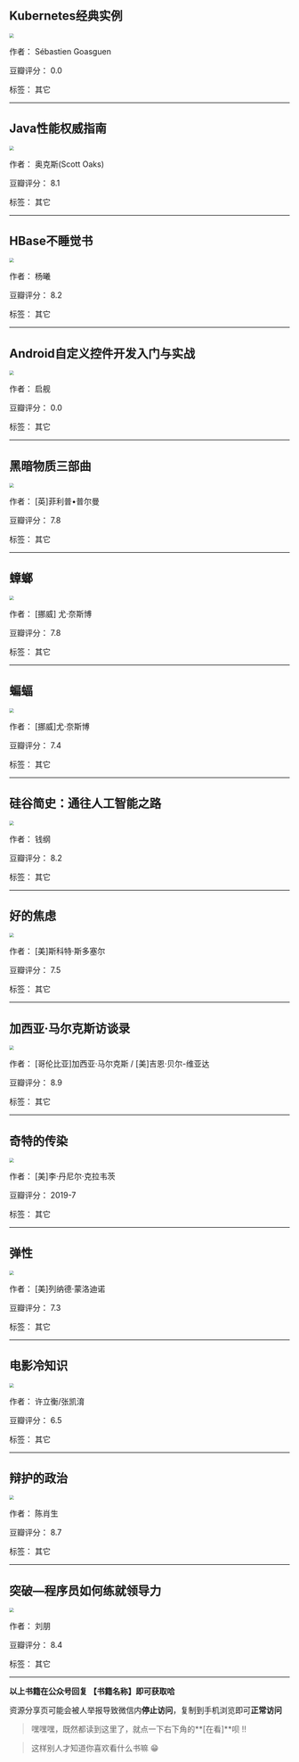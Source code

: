 ## Kubernetes经典实例

<img src="https://www.aibooks.cc/wp-content/uploads/2020/02/2020021310122451.jpg" style="zoom:50%;" />

作者： Sébastien Goasguen

豆瓣评分：  0.0

标签： 其它


---

## Java性能权威指南

<img src="https://www.aibooks.cc/wp-content/uploads/2020/02/2020021310070936.jpg" style="zoom:50%;" />

作者： 奥克斯(Scott Oaks) 

豆瓣评分：  8.1

标签： 其它


---

## HBase不睡觉书

<img src="https://www.aibooks.cc/wp-content/uploads/2020/02/202002131000445.jpg" style="zoom:50%;" />

作者： 杨曦

豆瓣评分：  8.2

标签： 其它


---

## Android自定义控件开发入门与实战

<img src="https://www.aibooks.cc/wp-content/uploads/2020/02/202002130953075.jpg" style="zoom:50%;" />

作者： 启舰

豆瓣评分：  0.0

标签： 其它


---

## 黑暗物质三部曲

<img src="https://www.aibooks.cc/wp-content/uploads/2020/02/2020021209170091.jpg" style="zoom:50%;" />

作者： [英]菲利普•普尔曼

豆瓣评分：  7.8

标签： 其它


---

## 蟑螂

<img src="https://www.aibooks.cc/wp-content/uploads/2020/02/2020021209111458.jpg" style="zoom:50%;" />

作者： [挪威] 尤·奈斯博

豆瓣评分：  7.8

标签： 其它


---

## 蝙蝠

<img src="https://www.aibooks.cc/wp-content/uploads/2020/02/2020021209043642.jpg" style="zoom:50%;" />

作者： [挪威]尤·奈斯博

豆瓣评分：  7.4

标签： 其它


---

## 硅谷简史：通往人工智能之路

<img src="https://www.aibooks.cc/wp-content/uploads/2020/02/2020021208571658.jpg" style="zoom:50%;" />

作者： 钱纲

豆瓣评分：  8.2

标签： 其它


---

## 好的焦虑

<img src="https://www.aibooks.cc/wp-content/uploads/2020/02/202002120851016.jpg" style="zoom:50%;" />

作者： [美]斯科特·斯多塞尔

豆瓣评分：  7.5

标签： 其它


---

## 加西亚·马尔克斯访谈录

<img src="https://www.aibooks.cc/wp-content/uploads/2020/02/2020021208425531.jpg" style="zoom:50%;" />

作者： [哥伦比亚]加西亚·马尔克斯 / [美]吉恩·贝尔-维亚达

豆瓣评分：  8.9

标签： 其它


---

## 奇特的传染

<img src="https://www.aibooks.cc/wp-content/uploads/2020/02/20200212083635100.jpg" style="zoom:50%;" />

作者： [美]李·丹尼尔·克拉韦茨

豆瓣评分：  2019-7

标签： 其它


---

## 弹性

<img src="https://www.aibooks.cc/wp-content/uploads/2020/02/202002120828356.jpg" style="zoom:50%;" />

作者： [美]列纳德·蒙洛迪诺

豆瓣评分：  7.3

标签： 其它


---

## 电影冷知识

<img src="https://www.aibooks.cc/wp-content/uploads/2020/02/2020021208223210.jpg" style="zoom:50%;" />

作者： 许立衡/张凯淯

豆瓣评分：  6.5

标签： 其它


---

## 辩护的政治

<img src="https://www.aibooks.cc/wp-content/uploads/2020/02/2020021208144668.jpg" style="zoom:50%;" />

作者： 陈肖生

豆瓣评分：  8.7

标签： 其它


---

## 突破—程序员如何练就领导力

<img src="https://www.aibooks.cc/wp-content/uploads/2020/02/2020021208054036.jpg" style="zoom:50%;" />

作者： 刘朋

豆瓣评分：  8.4

标签： 其它


---


**以上书籍在公众号回复 【书籍名称】即可获取哈** 


资源分享页可能会被人举报导致微信内**停止访问**，复制到手机浏览即可**正常访问**


> 嘿嘿嘿，既然都读到这里了，就点一下右下角的**[在看]**呗 !!

> 

> 这样别人才知道你喜欢看什么书嘛 😁

